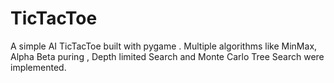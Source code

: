 # TicTacToe
A simple AI TicTacToe built with pygame . Multiple algorithms like MinMax, Alpha Beta puring , Depth limited Search and Monte Carlo Tree Search were implemented.
